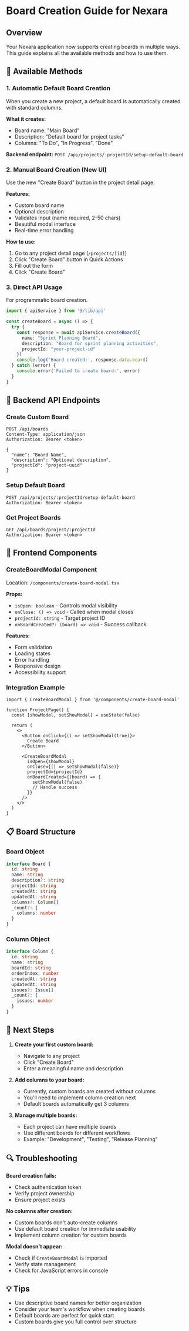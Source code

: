 # Board Creation Guide for Nexara

## Overview
Your Nexara application now supports creating boards in multiple ways. This guide explains all the available methods and how to use them.

## 🎯 Available Methods

### 1. **Automatic Default Board Creation**
When you create a new project, a default board is automatically created with standard columns.

**What it creates:**
- Board name: "Main Board"
- Description: "Default board for project tasks"  
- Columns: "To Do", "In Progress", "Done"

**Backend endpoint:** `POST /api/projects/:projectId/setup-default-board`

### 2. **Manual Board Creation (New UI)**
Use the new "Create Board" button in the project detail page.

**Features:**
- Custom board name
- Optional description
- Validates input (name required, 2-50 chars)
- Beautiful modal interface
- Real-time error handling

**How to use:**
1. Go to any project detail page (`/projects/[id]`)
2. Click "Create Board" button in Quick Actions
3. Fill out the form
4. Click "Create Board"

### 3. **Direct API Usage**
For programmatic board creation.

```typescript
import { apiService } from '@/lib/api'

const createBoard = async () => {
  try {
    const response = await apiService.createBoard({
      name: "Sprint Planning Board",
      description: "Board for sprint planning activities",
      projectId: "your-project-id"
    })
    console.log('Board created:', response.data.board)
  } catch (error) {
    console.error('Failed to create board:', error)
  }
}
```

## 🔧 Backend API Endpoints

### Create Custom Board
```
POST /api/boards
Content-Type: application/json
Authorization: Bearer <token>

{
  "name": "Board Name",
  "description": "Optional description",
  "projectId": "project-uuid"
}
```

### Setup Default Board
```
POST /api/projects/:projectId/setup-default-board
Authorization: Bearer <token>
```

### Get Project Boards
```
GET /api/boards/project/:projectId
Authorization: Bearer <token>
```

## 🎨 Frontend Components

### CreateBoardModal Component
Location: `/components/create-board-modal.tsx`

**Props:**
- `isOpen: boolean` - Controls modal visibility
- `onClose: () => void` - Called when modal closes
- `projectId: string` - Target project ID
- `onBoardCreated?: (board) => void` - Success callback

**Features:**
- Form validation
- Loading states
- Error handling
- Responsive design
- Accessibility support

### Integration Example
```tsx
import { CreateBoardModal } from '@/components/create-board-modal'

function ProjectPage() {
  const [showModal, setShowModal] = useState(false)
  
  return (
    <>
      <Button onClick={() => setShowModal(true)}>
        Create Board
      </Button>
      
      <CreateBoardModal
        isOpen={showModal}
        onClose={() => setShowModal(false)}
        projectId={projectId}
        onBoardCreated={(board) => {
          setShowModal(false)
          // Handle success
        }}
      />
    </>
  )
}
```

## 📋 Board Structure

### Board Object
```typescript
interface Board {
  id: string
  name: string
  description?: string
  projectId: string
  createdAt: string
  updatedAt: string
  columns?: Column[]
  _count?: {
    columns: number
  }
}
```

### Column Object
```typescript
interface Column {
  id: string
  name: string
  boardId: string
  orderIndex: number
  createdAt: string
  updatedAt: string
  issues?: Issue[]
  _count?: {
    issues: number
  }
}
```

## 🚀 Next Steps

1. **Create your first custom board:**
   - Navigate to any project
   - Click "Create Board"
   - Enter a meaningful name and description

2. **Add columns to your board:**
   - Currently, custom boards are created without columns
   - You'll need to implement column creation next
   - Default boards automatically get 3 columns

3. **Manage multiple boards:**
   - Each project can have multiple boards
   - Use different boards for different workflows
   - Example: "Development", "Testing", "Release Planning"

## 🔍 Troubleshooting

**Board creation fails:**
- Check authentication token
- Verify project ownership
- Ensure project exists

**No columns after creation:**
- Custom boards don't auto-create columns
- Use default board creation for immediate usability
- Implement column creation for custom boards

**Modal doesn't appear:**
- Check if `CreateBoardModal` is imported
- Verify state management
- Check for JavaScript errors in console

## 💡 Tips

- Use descriptive board names for better organization
- Consider your team's workflow when creating boards
- Default boards are perfect for quick start
- Custom boards give you full control over structure